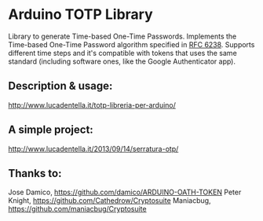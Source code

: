 Arduino TOTP Library
====================

Library to generate Time-based One-Time Passwords.
Implements the Time-based One-Time Password algorithm specified in [RFC 6238](https://tools.ietf.org/html/rfc6238). Supports different time steps and it's compatible with tokens that uses the same standard (including software ones, like the Google Authenticator app).


Description & usage:
--------------------

http://www.lucadentella.it/totp-libreria-per-arduino/

A simple project:
-----------------

http://www.lucadentella.it/2013/09/14/serratura-otp/


Thanks to:
----------

Jose Damico, https://github.com/damico/ARDUINO-OATH-TOKEN
Peter Knight, https://github.com/Cathedrow/Cryptosuite
Maniacbug, https://github.com/maniacbug/Cryptosuite
